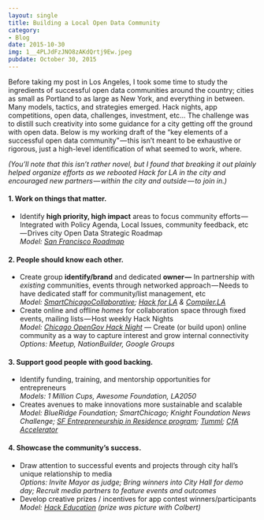 ```yaml
---
layout: single
title: Building a Local Open Data Community
category: 
- Blog
date: 2015-10-30
img: 1__4PLJdFzJNO8zAKdQrtj9Ew.jpeg
pubdate: October 30, 2015
---
```

Before taking my post in Los Angeles, I took some time to study the ingredients of successful open data communities around the country; cities as small as Portland to as large as New York, and everything in between. Many models, tactics, and strategies emerged. Hack nights, app competitions, open data, challenges, investment, etc… The challenge was to distill such creativity into some guidance for a city getting off the ground with open data. Below is my working draft of the “key elements of a successful open data community” — this isn’t meant to be exhaustive or rigorous, just a high-level identification of what seemed to work, where.

_(You’ll note that this isn’t rather novel, but I found that breaking it out plainly helped organize efforts as we rebooted Hack for LA in the city and encouraged new partners — within the city and outside — to join in.)_

#### **1\. Work on things that matter.**

*   Identify **high priority, high impact** areas to focus community efforts — Integrated with Policy Agenda, Local Issues, community feedback, etc — Drives city Open Data Strategic Roadmap  
    _Model:_ [_San Francisco Roadmap_](http://sfmayor.org/Modules/ShowDocument.aspx?documentID=425)

#### **2\. People should know each other.**

*   Create group **identify/brand** and dedicated **owner —** In partnership with _existing_ communities, events through networked approach — Needs to have dedicated staff for community/list management, etc  
    _Model:_ [_SmartChicagoCollaborative_](http://www.smartchicagocollaborative.org/)_;_ [_Hack for LA_](http://hackforla.org) _&_ [_Compiler.LA_](http://compiler.la)
*   Create online and offline _homes_ for collaboration space through fixed events, mailing lists — Host weekly Hack Nights  
    _Model:_ [_Chicago OpenGov Hack Night_](http://opengovhacknight.org/) _—_ Create (or build upon) online community as a way to capture interest and grow internal connectivity  
    _Options: Meetup, NationBuilder, Google Groups_

#### **3\. Support good people with good backing.**

*   Identify funding, training, and mentorship opportunities for entrepreneurs  
    _Models: 1 Million Cups, Awesome Foundation, LA2050_
*   Creates avenues to make innovations more sustainable and scalable  
    _Model: BlueRidge Foundation; SmartChicago; Knight Foundation News Challenge;_ [_SF Entrepreneurship in Residence program_](http://entrepreneur.sfgov.org/)_;_ [_Tumml_](http://www.tumml.org/)_;_ [_CfA Accelerator_](http://codeforamerica.org/startups)

#### **4\. Showcase the community’s success.**

*   Draw attention to successful events and projects through city hall’s unique relationship to media  
    _Options: Invite Mayor as judge; Bring winners into City Hall for demo day; Recruit media partners to feature events and outcomes_
*   Develop creative prizes / incentives for app contest winners/participants  
    _Model:_ [_Hack Education_](http://www.donorschoose.org/hacking-education) _(prize was picture with Colbert)_